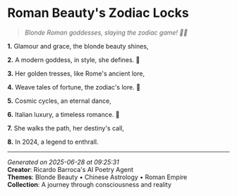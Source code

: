 # Roman Beauty's Zodiac Locks

> *Blonde Roman goddesses, slaying the zodiac game! 🔮👑*

**1.** Glamour and grace, the blonde beauty shines,


**2.** A modern goddess, in style, she defines. 🌟


**3.** Her golden tresses, like Rome's ancient lore,


**4.** Weave tales of fortune, the zodiac's lore. 🐉


**5.** Cosmic cycles, an eternal dance,


**6.** Italian luxury, a timeless romance. 🍷


**7.** She walks the path, her destiny's call,


**8.** In 2024, a legend to enthrall.



---

*Generated on 2025-06-28 at 09:25:31*  
**Creator**: Ricardo Barroca's AI Poetry Agent  
**Themes**: Blonde Beauty • Chinese Astrology • Roman Empire  
**Collection**: A journey through consciousness and reality